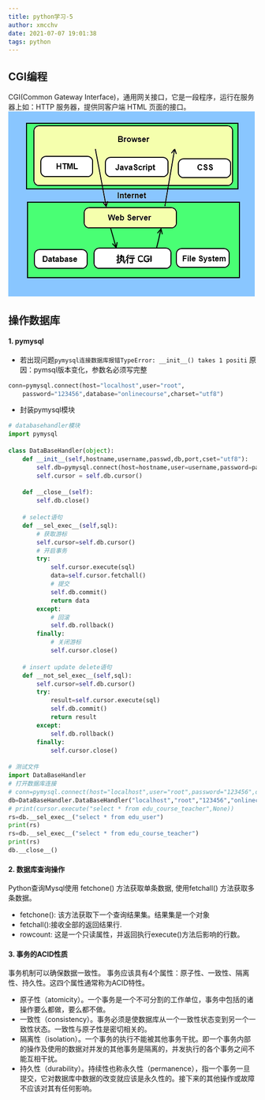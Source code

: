 ```yaml
---
title: python学习-5
author: xmcchv
date: 2021-07-07 19:01:38
tags: python
---
```

## CGI编程
CGI(Common Gateway Interface)，通用网关接口，它是一段程序，运行在服务器上如：HTTP 服务器，提供同客户端 HTML 页面的接口。
![CGI架构图](/images/Cgi01.png "CGI架构图")

## 操作数据库

#### 1. pymysql

- 若出现问题`pymysql连接数据库报错TypeError: __init__() takes 1 positi`
原因：pymsql版本变化，参数名必须写完整
```python
conn=pymysql.connect(host="localhost",user="root",
    password="123456",database="onlinecourse",charset="utf8")
```
- 封装pymysql模块
```python
# databasehandler模块
import pymysql

class DataBaseHandler(object):
    def __init__(self,hostname,username,passwd,db,port,cset="utf8"):
        self.db=pymysql.connect(host=hostname,user=username,password=passwd,database=db,charset=cset,port=port)
        self.cursor = self.db.cursor()

    def __close__(self):
        self.db.close()

    # select语句
    def __sel_exec__(self,sql):
        # 获取游标
        self.cursor=self.db.cursor()
        # 开启事务
        try:
            self.cursor.execute(sql)
            data=self.cursor.fetchall()
            # 提交
            self.db.commit()
            return data
        except:
            # 回滚
            self.db.rollback()
        finally:
            # 关闭游标
            self.cursor.close()

    # insert update delete语句
    def __not_sel_exec__(self,sql):
        self.cursor=self.db.cursor()
        try:
            result=self.cursor.execute(sql)
            self.db.commit()
            return result
        except:
            self.db.rollback()
        finally:
            self.cursor.close()

# 测试文件
import DataBaseHandler
# 打开数据库连接
# conn=pymysql.connect(host="localhost",user="root",password="123456",database="onlinecourse",charset="utf8")
db=DataBaseHandler.DataBaseHandler("localhost","root","123456","onlinecourse",3306)
# print(cursor.execute("select * from edu_course_teacher",None))
rs=db.__sel_exec__("select * from edu_user")
print(rs)
rs=db.__sel_exec__("select * from edu_course_teacher")
print(rs)
db.__close__()
```


#### 2. 数据库查询操作
Python查询Mysql使用 fetchone() 方法获取单条数据, 使用fetchall() 方法获取多条数据。

- fetchone(): 该方法获取下一个查询结果集。结果集是一个对象
- fetchall():接收全部的返回结果行.
- rowcount: 这是一个只读属性，并返回执行execute()方法后影响的行数。


#### 3. 事务的ACID性质

事务机制可以确保数据一致性。
事务应该具有4个属性：原子性、一致性、隔离性、持久性。这四个属性通常称为ACID特性。
- 原子性（atomicity）。一个事务是一个不可分割的工作单位，事务中包括的诸操作要么都做，要么都不做。
- 一致性（consistency）。事务必须是使数据库从一个一致性状态变到另一个一致性状态。一致性与原子性是密切相关的。
- 隔离性（isolation）。一个事务的执行不能被其他事务干扰。即一个事务内部的操作及使用的数据对并发的其他事务是隔离的，并发执行的各个事务之间不能互相干扰。
- 持久性（durability）。持续性也称永久性（permanence），指一个事务一旦提交，它对数据库中数据的改变就应该是永久性的。接下来的其他操作或故障不应该对其有任何影响。

































































































